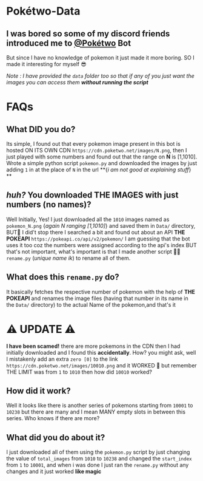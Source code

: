 # Pokétwo-Data
## I was bored so some of my discord friends introduced me to [@Pokétwo](https://poketwo.net/) Bot

But since I have no knowledge of pokemon it just made it more boring. SO I made it interesting for myself 😎

_Note : I have provided the `data` folder too so that if any of you just want the images you can access them **without running the script**_
# FAQs
## What DID you do?
Its simple, I found out that every pokemon image present in this bot is hosted ON ITS OWN CDN `https://cdn.poketwo.net/images/N.png`, then I just played with some numbers and found out that the range on **N** is [1,1010].
Wrote a simple python script `pokemon.py` and downloaded the images by just adding `1` in at the place of `N` in the url **{*i am not good at explaining stuff*}
**
## *huh?* You downloaded THE IMAGES with just numbers (no names)?
Well Initially, Yes! I just downloaded all the `1010` images named as `pokemon_N.png` {*again N ranging [1,1010]*} and saved them in `Data/` directory, 
BUT🍑 I did't stop there I searched a bit and found out about an API **THE POKEAPI** `https://pokeapi.co/api/v2/pokemon/`
I am guessing that the bot uses it too coz the numbers were assigned according to the api's index BUT that's not important, what's important is that I made another script 🎉🎉 `rename.py` (_unique name ik_) to rename all of them.

## What does this `rename.py` do?
It basically fetches the respective number of pokemon with the help of **THE POKEAPI** and renames the image files (having that number in its name in the `Data/` directory) to the actual Name of the pokemon,and that's it

# ⚠ UPDATE ⚠
**I have been scamed!** there are more pokemons in the CDN then I had initially downloaded and I found this **accidentally**. How? you might ask, well I mistakenly add an extra `zero [0]` to the link `https://cdn.poketwo.net/images/10010.png` and it WORKED 🤯 but remember THE LIMIT was from `1` to `1010` then how did `10010` worked?

## How did it work?
Well it looks like there is another series of pokemons starting from `10001` to `10238` but there are many and I mean MANY empty slots in between this series.
Who knows if there are more?

## What did you do about it?
I just downloaded all of them using the `pokemon.py` script by just changing the value of `total_images` from `1010` to `10238` and changed the `start_index` from `1` to `10001`, and when i was done I just ran the `rename.py` without any changes and it just worked **like magic**
